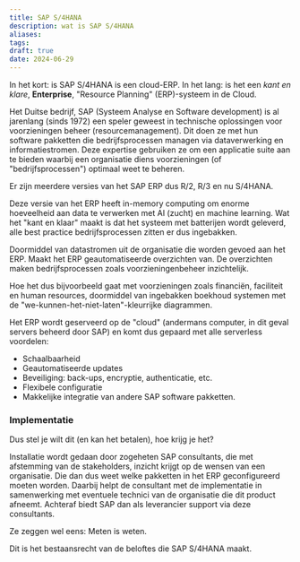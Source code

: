 ```yaml
---
title: SAP S/4HANA
description: wat is SAP S/4HANA
aliases: 
tags: 
draft: true
date: 2024-06-29
---
```

In het kort: is SAP S/4HANA is een cloud-ERP.
In het lang: is het een *kant en klare*, **Enterprise**, "Resource Planning" (ERP)-systeem in de Cloud. 

Het Duitse bedrijf, SAP (Systeem Analyse en Software development) is al jarenlang (sinds 1972) een speler geweest in technische oplossingen voor voorzieningen beheer (resourcemanagement). Dit doen ze met hun software pakketten die bedrijfsprocessen managen via dataverwerking en informatiestromen. Deze expertise gebruiken ze om een applicatie suite aan te bieden waarbij een organisatie diens voorzieningen (of "bedrijfsprocessen") optimaal weet te beheren.

Er zijn meerdere versies van het SAP ERP dus R/2, R/3 en nu S/4HANA.

Deze versie van het ERP heeft in-memory computing om enorme hoeveelheid aan data te verwerken met AI (zucht) en machine learning. Wat het "kant en klaar" maakt is dat het systeem met batterijen wordt geleverd, alle best practice bedrijfsprocessen zitten er dus ingebakken.

Doormiddel van datastromen uit de organisatie die worden gevoed aan het ERP. Maakt het ERP geautomatiseerde overzichten van. De overzichten maken bedrijfsprocessen zoals voorzieningenbeheer inzichtelijk.

Hoe het dus bijvoorbeeld gaat met voorzieningen zoals financiën, faciliteit en human resources, doormiddel van ingebakken boekhoud systemen met de "we-kunnen-het-niet-laten"-kleurrijke diagrammen. 

Het ERP wordt geserveerd op de "cloud" (andermans computer, in dit geval servers beheerd door SAP) en komt dus gepaard met alle serverless voordelen:
- Schaalbaarheid
- Geautomatiseerde updates
- Beveiliging: back-ups, encryptie, authenticatie, etc.
- Flexibele configuratie
- Makkelijke integratie van andere SAP software pakketten.

### Implementatie
Dus stel je wilt dit (en kan het betalen), hoe krijg je het?

Installatie wordt gedaan door zogeheten SAP consultants, die met afstemming van de stakeholders, inzicht krijgt op de wensen van een organisatie. Die dan dus weet welke pakketten in het ERP geconfigureerd moeten worden. Daarbij helpt de consultant met de implementatie in samenwerking met eventuele technici van de organisatie die dit product afneemt. Achteraf biedt SAP dan als leverancier support via deze consultants.

Ze zeggen wel eens: Meten is weten. 

Dit is het bestaansrecht van de beloftes die SAP S/4HANA maakt.